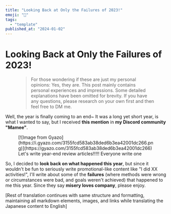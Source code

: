 ```yaml
---
title: "Looking Back at Only the Failures of 2023!"
emoji: "🤖"
tags:
  - "template"
published_at: "2024-01-02"
---
```


# Looking Back at Only the Failures of 2023!

<figure name="2a98120e-f091-44a9-aa24-d393e93f9a43" id="2a98120e-f091-44a9-aa24-d393e93f9a43">

> For those wondering if these are just my personal opinions: Yes, they are. This post mainly contains personal experiences and impressions. Some detailed explanations have been omitted for brevity. If you have any questions, please research on your own first and then feel free to DM me.

</figure>

Well, the year is finally coming to an end~ It was a long yet short year, is what I wanted to say, but I received **this mention** in **my Discord community "Mamee"**.

<figure name="c79e0c50-1378-41b2-b35b-9d60899258ff" id="c79e0c50-1378-41b2-b35b-9d60899258ff">[![Image from Gyazo](https://i.gyazo.com/3155fcd583ab38ded6b3ea42001dc266.png)](https://gyazo.com/3155fcd583ab38ded6b3ea42001dc266)

<figcaption>Let's write year-end review articles!!!!!
Everyone write one</figcaption>

</figure>

So, I decided to **look back on what happened this year**, but since it wouldn't be fun to seriously write promotional-like content like "I did XX activities!", I'll write about some of the **failures** (where methods were wrong or circumstances were bad, and goals weren't achieved) that happened to me this year. Since they say **misery loves company**, please enjoy.

[Rest of translation continues with same structure and formatting, maintaining all markdown elements, images, and links while translating the Japanese content to English]
